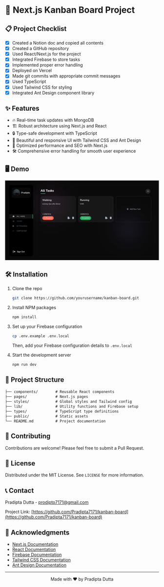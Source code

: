 # 🚀 Next.js Kanban Board Project

## 📋 Project Checklist

- [x] Created a Notion doc and copied all contents
- [x] Created a GitHub repository
- [x] Used React/Next.js for the project
- [x] Integrated Firebase to store tasks
- [x] Implemented proper error handling
- [x] Deployed on Vercel
- [x] Made git commits with appropriate commit messages
- [x] Used TypeScript
- [x] Used Tailwind CSS for styling
- [x] Integrated Ant Design component library

## ✨ Features

- 🔥 Real-time task updates with MongoDB
- 🏗️ Robust architecture using Next.js and React
- 🔒 Type-safe development with TypeScript
- 🎨 Beautiful and responsive UI with Tailwind CSS and Ant Design
- 🚀 Optimized performance and SEO with Next.js
- 🛠️ Comprehensive error handling for smooth user experience

## 🖥️ Demo

<div align="center">
   <img src = "public/Screenshot 2024-09-09 030504.png" alt="Screenshot">
</div>

## 🛠️ Installation

1. Clone the repo
   ```sh
   git clone https://github.com/yourusername/kanban-board.git
   ```
2. Install NPM packages
   ```sh
   npm install
   ```
3. Set up your Firebase configuration
   ```sh
   cp .env.example .env.local
   ```
   Then, add your Firebase configuration details to `.env.local`

4. Start the development server
   ```sh
   npm run dev
   ```

## 📁 Project Structure

```
├── components/        # Reusable React components
├── pages/             # Next.js pages
├── styles/            # Global styles and Tailwind config
├── lib/               # Utility functions and Firebase setup
├── types/             # TypeScript type definitions
├── public/            # Static assets
└── README.md          # Project documentation
```

## 🤝 Contributing

Contributions are welcome! Please feel free to submit a Pull Request.

## 📜 License

Distributed under the MIT License. See `LICENSE` for more information.

## 📞 Contact

Pradipta Dutta - prodipto7171@gmail.com

Project Link: [https://github.com/Pradipta7171/kanban-board](https://github.com/Pradipta7171/kanban-board)

## 🙏 Acknowledgments

- [Next.js Documentation](https://nextjs.org/docs)
- [React Documentation](https://reactjs.org/docs)
- [Firebase Documentation](https://firebase.google.com/docs)
- [Tailwind CSS Documentation](https://tailwindcss.com/docs)
- [Ant Design Documentation](https://ant.design/docs/react/introduce)

---

<div align="center">
  Made with ❤️ by Pradipta Dutta
</div>
